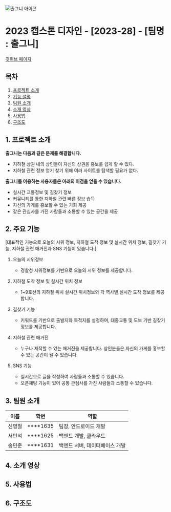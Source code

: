![출그니 아이콘](https://user-images.githubusercontent.com/82868004/229054383-1f76cca4-070a-469a-b841-a0080026c361.png)

# 2023 캡스톤 디자인 - [2023-28] - [팀명 : 출그니]

[깃허브 페이지](https://kookmin-sw.github.io/capstone-2023-28/)

## 목차

1. [프로젝트 소개](#1.-프로젝트-소개)
2. [기능 설명](#2.-주요-기능)
3. [팀원 소개](#3.-팀원-소개)
4. [소개 영상](#4.-소개-영상)
5. [사용법](#5.-사용법)
6. [구조도](#6.-구조도)

## 1. 프로젝트 소개

**출그니는 다음과 같은 문제를 해결합니다.**
- 지하철 상권 내의 상인들이 자신의 상권을 홍보를 쉽게 할 수 있다.
- 지하철 관련 정보 얻기 찾기 위해 여러 사이트를 탐색할 필요가 없다.

**출그니를 이용하는 사용자들은 아래의 이점을 얻을 수 있습니다.**
- 실시간 교통정보 및 길찾기 정보 
- 커뮤니티를 통한 지하철 관련 빠른 정보 습득 
- 자신의 가게를 홍보할 수 있는 기회 제공
- 같은 관심사를 가진 사람들과 소통할 수 있는 공간을 제공


## 2. 주요 기능
[대표적인 기능으로 오늘의 시위 정보, 지하철 도착 정보 및 실시간 위치 정보, 길찾기 기능, 지하철 관련 매거진과 SNS 기능이 있습니다.]

1. 오늘의 시위정보
    - 경찰청 시위정보를 기반으로 오늘의 시위 정보를 제공합니다.
    
2. 지하철 도착 정보 및 실시간 위치 정보
    - 1~9호선의 지하철 위치 실시간 위치정보와 각 역사별 실시간 도착 정보를 제공합니다.
    
3. 길찾기 기능
    - 키워드를 기반으로 출발지와 목적지를 설정하여, 대중교통 및 도보 기반 길찾기 정보를 제공합니다.
    
4. 지하철 관련 매거진 
    - 누구나 제작할 수 있는 매거진을 제공합니다. 상인분들은 자신의 가게를 홍보할 수 있는 공간이 될 수 있습니다.
    
5. SNS 기능
    - 실시간으로 글을 작성하여 사람들과 소통할 수 있습니다.
    - 오픈채팅 기능이 있어 공통 관심사를 가진 사람들과 소통할 수 있습니다.
    

## 3. 팀원 소개
|이름|학번|역할|
|------|---|---|
|신명철|****1635|팀장, 안드로이드 개발|
|서민석|****1625|백엔드 개발, 클라우드 |
|송민준|****1631|백엔드 서버, 데이터베이스 개발|

## 4. 소개 영상

## 5. 사용법

## 6. 구조도
